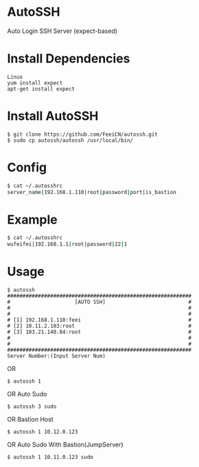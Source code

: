 # AutoSSH
Auto Login SSH Server (expect-based)

# Install Dependencies
```
Linux
yum install expect
apt-get install expect
```

# Install AutoSSH

```
$ git clone https://github.com/FeeiCN/autossh.git
$ sudo cp autossh/autossh /usr/local/bin/
```

# Config

```bash
$ cat ~/.autosshrc
server_name|192.168.1.110|root|password|port|is_bastion
```

# Example
```bash
$ cat ~/.autosshrc
wufeifei|192.168.1.1|root|password|22|1
```


# Usage

```
$ autossh
############################################################
#                     [AUTO SSH]                           #
#                                                          #
#                                                          #
# [1] 192.168.1.110:feei                                   #
# [2] 10.11.2.103:root                                     #
# [3] 103.21.140.84:root                                   #
#                                                          #
#                                                          #
############################################################
Server Number:(Input Server Num)
```

OR

```
$ autossh 1
```

OR Auto Sudo

```
$ autossh 3 sudo
```

OR Bastion Host

```
$ autossh 1 10.12.0.123
```

OR Auto Sudo With Bastion(JumpServer)

```
$ autossh 1 10.11.0.123 sudo
```

